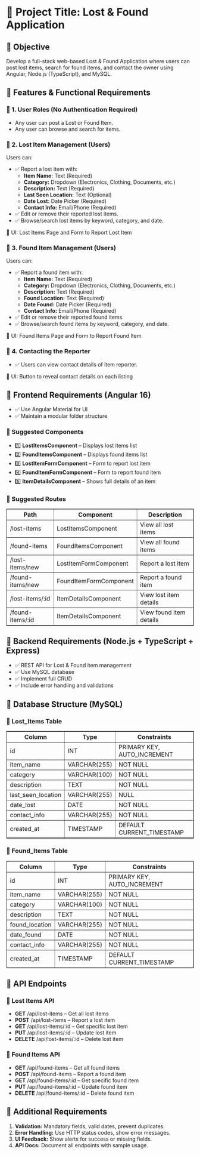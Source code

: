 <!DOCTYPE html>
<html lang="en">
<head>
  <meta charset="UTF-8">
  
</head>
<body>
  <h1>📌 Project Title: Lost & Found Application</h1>

  <h2>🎯 Objective</h2>
  <p>Develop a full-stack web-based Lost & Found Application where users can post lost items, search for found items, and contact the owner using Angular, Node.js (TypeScript), and MySQL.</p>

  <h2>📌 Features & Functional Requirements</h2>

  <h3>🔹 1. User Roles (No Authentication Required)</h3>
  <ul>
    <li>Any user can post a Lost or Found Item.</li>
    <li>Any user can browse and search for items.</li>
  </ul>

  <h3>🔹 2. Lost Item Management (Users)</h3>
  <p>Users can:</p>
  <ul>
    <li>✅ Report a lost item with:
      <ul>
        <li><strong>Item Name:</strong> Text (Required)</li>
        <li><strong>Category:</strong> Dropdown (Electronics, Clothing, Documents, etc.)</li>
        <li><strong>Description:</strong> Text (Required)</li>
        <li><strong>Last Seen Location:</strong> Text (Optional)</li>
        <li><strong>Date Lost:</strong> Date Picker (Required)</li>
        <li><strong>Contact Info:</strong> Email/Phone (Required)</li>
      </ul>
    </li>
    <li>✅ Edit or remove their reported lost items.</li>
    <li>✅ Browse/search lost items by keyword, category, and date.</li>
  </ul>
  <p>📝 UI: Lost Items Page and Form to Report Lost Item</p>

  <h3>🔹 3. Found Item Management (Users)</h3>
  <p>Users can:</p>
  <ul>
    <li>✅ Report a found item with:
      <ul>
        <li><strong>Item Name:</strong> Text (Required)</li>
        <li><strong>Category:</strong> Dropdown (Electronics, Clothing, Documents, etc.)</li>
        <li><strong>Description:</strong> Text (Required)</li>
        <li><strong>Found Location:</strong> Text (Required)</li>
        <li><strong>Date Found:</strong> Date Picker (Required)</li>
        <li><strong>Contact Info:</strong> Email/Phone (Required)</li>
      </ul>
    </li>
    <li>✅ Edit or remove their reported found items.</li>
    <li>✅ Browse/search found items by keyword, category, and date.</li>
  </ul>
  <p>📝 UI: Found Items Page and Form to Report Found Item</p>

  <h3>🔹 4. Contacting the Reporter</h3>
  <ul>
    <li>✅ Users can view contact details of item reporter.</li>
  </ul>
  <p>📝 UI: Button to reveal contact details on each listing</p>

  <h2>📌 Frontend Requirements (Angular 16)</h2>
  <ul>
    <li>✅ Use Angular Material for UI</li>
    <li>✅ Maintain a modular folder structure</li>
  </ul>

  <h3>🔹 Suggested Components</h3>
  <ul>
    <li>1️⃣ <strong>LostItemsComponent</strong> – Displays lost items list</li>
    <li>2️⃣ <strong>FoundItemsComponent</strong> – Displays found items list</li>
    <li>3️⃣ <strong>LostItemFormComponent</strong> – Form to report lost item</li>
    <li>4️⃣ <strong>FoundItemFormComponent</strong> – Form to report found item</li>
    <li>5️⃣ <strong>ItemDetailsComponent</strong> – Shows full details of an item</li>
  </ul>

  <h3>🔹 Suggested Routes</h3>
  <table border="1" cellpadding="5">
    <thead>
      <tr><th>Path</th><th>Component</th><th>Description</th></tr>
    </thead>
    <tbody>
      <tr><td>/lost-items</td><td>LostItemsComponent</td><td>View all lost items</td></tr>
      <tr><td>/found-items</td><td>FoundItemsComponent</td><td>View all found items</td></tr>
      <tr><td>/lost-items/new</td><td>LostItemFormComponent</td><td>Report a lost item</td></tr>
      <tr><td>/found-items/new</td><td>FoundItemFormComponent</td><td>Report a found item</td></tr>
      <tr><td>/lost-items/:id</td><td>ItemDetailsComponent</td><td>View lost item details</td></tr>
      <tr><td>/found-items/:id</td><td>ItemDetailsComponent</td><td>View found item details</td></tr>
    </tbody>
  </table>

  <h2>📌 Backend Requirements (Node.js + TypeScript + Express)</h2>
  <ul>
    <li>✅ REST API for Lost & Found item management</li>
    <li>✅ Use MySQL database</li>
    <li>✅ Implement full CRUD</li>
    <li>✅ Include error handling and validations</li>
  </ul>

  <h2>📌 Database Structure (MySQL)</h2>

  <h3>🔹 Lost_Items Table</h3>
  <table border="1" cellpadding="5">
    <thead>
      <tr><th>Column</th><th>Type</th><th>Constraints</th></tr>
    </thead>
    <tbody>
      <tr><td>id</td><td>INT</td><td>PRIMARY KEY, AUTO_INCREMENT</td></tr>
      <tr><td>item_name</td><td>VARCHAR(255)</td><td>NOT NULL</td></tr>
      <tr><td>category</td><td>VARCHAR(100)</td><td>NOT NULL</td></tr>
      <tr><td>description</td><td>TEXT</td><td>NOT NULL</td></tr>
      <tr><td>last_seen_location</td><td>VARCHAR(255)</td><td>NULL</td></tr>
      <tr><td>date_lost</td><td>DATE</td><td>NOT NULL</td></tr>
      <tr><td>contact_info</td><td>VARCHAR(255)</td><td>NOT NULL</td></tr>
      <tr><td>created_at</td><td>TIMESTAMP</td><td>DEFAULT CURRENT_TIMESTAMP</td></tr>
    </tbody>
  </table>

  <h3>🔹 Found_Items Table</h3>
  <table border="1" cellpadding="5">
    <thead>
      <tr><th>Column</th><th>Type</th><th>Constraints</th></tr>
    </thead>
    <tbody>
      <tr><td>id</td><td>INT</td><td>PRIMARY KEY, AUTO_INCREMENT</td></tr>
      <tr><td>item_name</td><td>VARCHAR(255)</td><td>NOT NULL</td></tr>
      <tr><td>category</td><td>VARCHAR(100)</td><td>NOT NULL</td></tr>
      <tr><td>description</td><td>TEXT</td><td>NOT NULL</td></tr>
      <tr><td>found_location</td><td>VARCHAR(255)</td><td>NOT NULL</td></tr>
      <tr><td>date_found</td><td>DATE</td><td>NOT NULL</td></tr>
      <tr><td>contact_info</td><td>VARCHAR(255)</td><td>NOT NULL</td></tr>
      <tr><td>created_at</td><td>TIMESTAMP</td><td>DEFAULT CURRENT_TIMESTAMP</td></tr>
    </tbody>
  </table>

  <h2>📌 API Endpoints</h2>

  <h3>🔹 Lost Items API</h3>
  <ul>
    <li><strong>GET</strong> /api/lost-items – Get all lost items</li>
    <li><strong>POST</strong> /api/lost-items – Report a lost item</li>
    <li><strong>GET</strong> /api/lost-items/:id – Get specific lost item</li>
    <li><strong>PUT</strong> /api/lost-items/:id – Update lost item</li>
    <li><strong>DELETE</strong> /api/lost-items/:id – Delete lost item</li>
  </ul>

  <h3>🔹 Found Items API</h3>
  <ul>
    <li><strong>GET</strong> /api/found-items – Get all found items</li>
    <li><strong>POST</strong> /api/found-items – Report a found item</li>
    <li><strong>GET</strong> /api/found-items/:id – Get specific found item</li>
    <li><strong>PUT</strong> /api/found-items/:id – Update found item</li>
    <li><strong>DELETE</strong> /api/found-items/:id – Delete found item</li>
  </ul>

  <h2>📌 Additional Requirements</h2>
  <ol>
    <li><strong>Validation:</strong> Mandatory fields, valid dates, prevent duplicates.</li>
    <li><strong>Error Handling:</strong> Use HTTP status codes, show error messages.</li>
    <li><strong>UI Feedback:</strong> Show alerts for success or missing fields.</li>
    <li><strong>API Docs:</strong> Document all endpoints with sample usage.</li>
  </ol>

</body>
</html>
